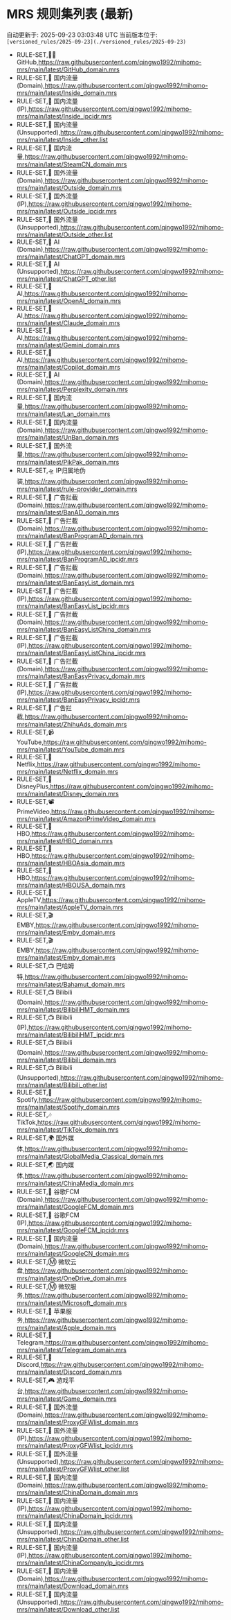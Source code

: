 # MRS 规则集列表 (最新)
自动更新于: 2025-09-23 03:03:48 UTC
当前版本位于: `[versioned_rules/2025-09-23](./versioned_rules/2025-09-23)`

- RULE-SET,👨‍💻 GitHub,https://raw.githubusercontent.com/qingwo1992/mihomo-mrs/main/latest/GitHub_domain.mrs
- RULE-SET,🎯 国内流量 (Domain),https://raw.githubusercontent.com/qingwo1992/mihomo-mrs/main/latest/Inside_domain.mrs
- RULE-SET,🎯 国内流量 (IP),https://raw.githubusercontent.com/qingwo1992/mihomo-mrs/main/latest/Inside_ipcidr.mrs
- RULE-SET,🎯 国内流量 (Unsupported),https://raw.githubusercontent.com/qingwo1992/mihomo-mrs/main/latest/Inside_other.list
- RULE-SET,🎯 国内流量,https://raw.githubusercontent.com/qingwo1992/mihomo-mrs/main/latest/SteamCN_domain.mrs
- RULE-SET,🚀 国外流量 (Domain),https://raw.githubusercontent.com/qingwo1992/mihomo-mrs/main/latest/Outside_domain.mrs
- RULE-SET,🚀 国外流量 (IP),https://raw.githubusercontent.com/qingwo1992/mihomo-mrs/main/latest/Outside_ipcidr.mrs
- RULE-SET,🚀 国外流量 (Unsupported),https://raw.githubusercontent.com/qingwo1992/mihomo-mrs/main/latest/Outside_other.list
- RULE-SET,🧚 AI (Domain),https://raw.githubusercontent.com/qingwo1992/mihomo-mrs/main/latest/ChatGPT_domain.mrs
- RULE-SET,🧚 AI (Unsupported),https://raw.githubusercontent.com/qingwo1992/mihomo-mrs/main/latest/ChatGPT_other.list
- RULE-SET,🧚 AI,https://raw.githubusercontent.com/qingwo1992/mihomo-mrs/main/latest/OpenAI_domain.mrs
- RULE-SET,🧚 AI,https://raw.githubusercontent.com/qingwo1992/mihomo-mrs/main/latest/Claude_domain.mrs
- RULE-SET,🧚 AI,https://raw.githubusercontent.com/qingwo1992/mihomo-mrs/main/latest/Gemini_domain.mrs
- RULE-SET,🧚 AI,https://raw.githubusercontent.com/qingwo1992/mihomo-mrs/main/latest/Copilot_domain.mrs
- RULE-SET,🧚 AI (Domain),https://raw.githubusercontent.com/qingwo1992/mihomo-mrs/main/latest/Perplexity_domain.mrs
- RULE-SET,🎯 国内流量,https://raw.githubusercontent.com/qingwo1992/mihomo-mrs/main/latest/Lan_domain.mrs
- RULE-SET,🎯 国内流量 (Domain),https://raw.githubusercontent.com/qingwo1992/mihomo-mrs/main/latest/UnBan_domain.mrs
- RULE-SET,🚀 国外流量,https://raw.githubusercontent.com/qingwo1992/mihomo-mrs/main/latest/PikPak_domain.mrs
- RULE-SET,🛸 IP归属地伪装,https://raw.githubusercontent.com/qingwo1992/mihomo-mrs/main/latest/rule-provider_domain.mrs
- RULE-SET,🛑 广告拦截 (Domain),https://raw.githubusercontent.com/qingwo1992/mihomo-mrs/main/latest/BanAD_domain.mrs
- RULE-SET,🛑 广告拦截 (Domain),https://raw.githubusercontent.com/qingwo1992/mihomo-mrs/main/latest/BanProgramAD_domain.mrs
- RULE-SET,🛑 广告拦截 (IP),https://raw.githubusercontent.com/qingwo1992/mihomo-mrs/main/latest/BanProgramAD_ipcidr.mrs
- RULE-SET,🛑 广告拦截 (Domain),https://raw.githubusercontent.com/qingwo1992/mihomo-mrs/main/latest/BanEasyList_domain.mrs
- RULE-SET,🛑 广告拦截 (IP),https://raw.githubusercontent.com/qingwo1992/mihomo-mrs/main/latest/BanEasyList_ipcidr.mrs
- RULE-SET,🛑 广告拦截 (Domain),https://raw.githubusercontent.com/qingwo1992/mihomo-mrs/main/latest/BanEasyListChina_domain.mrs
- RULE-SET,🛑 广告拦截 (IP),https://raw.githubusercontent.com/qingwo1992/mihomo-mrs/main/latest/BanEasyListChina_ipcidr.mrs
- RULE-SET,🛑 广告拦截 (Domain),https://raw.githubusercontent.com/qingwo1992/mihomo-mrs/main/latest/BanEasyPrivacy_domain.mrs
- RULE-SET,🛑 广告拦截 (IP),https://raw.githubusercontent.com/qingwo1992/mihomo-mrs/main/latest/BanEasyPrivacy_ipcidr.mrs
- RULE-SET,🛑 广告拦截,https://raw.githubusercontent.com/qingwo1992/mihomo-mrs/main/latest/ZhihuAds_domain.mrs
- RULE-SET,📹 YouTube,https://raw.githubusercontent.com/qingwo1992/mihomo-mrs/main/latest/YouTube_domain.mrs
- RULE-SET,🎥 Netflix,https://raw.githubusercontent.com/qingwo1992/mihomo-mrs/main/latest/Netflix_domain.mrs
- RULE-SET,🐹 DisneyPlus,https://raw.githubusercontent.com/qingwo1992/mihomo-mrs/main/latest/Disney_domain.mrs
- RULE-SET,📽️ PrimeVideo,https://raw.githubusercontent.com/qingwo1992/mihomo-mrs/main/latest/AmazonPrimeVideo_domain.mrs
- RULE-SET,🎦 HBO,https://raw.githubusercontent.com/qingwo1992/mihomo-mrs/main/latest/HBO_domain.mrs
- RULE-SET,🎦 HBO,https://raw.githubusercontent.com/qingwo1992/mihomo-mrs/main/latest/HBOAsia_domain.mrs
- RULE-SET,🎦 HBO,https://raw.githubusercontent.com/qingwo1992/mihomo-mrs/main/latest/HBOUSA_domain.mrs
- RULE-SET,🍎 AppleTV,https://raw.githubusercontent.com/qingwo1992/mihomo-mrs/main/latest/AppleTV_domain.mrs
- RULE-SET,🎬 EMBY,https://raw.githubusercontent.com/qingwo1992/mihomo-mrs/main/latest/Emby_domain.mrs
- RULE-SET,🎬 EMBY,https://raw.githubusercontent.com/qingwo1992/mihomo-mrs/main/latest/Emby_domain.mrs
- RULE-SET,📺 巴哈姆特,https://raw.githubusercontent.com/qingwo1992/mihomo-mrs/main/latest/Bahamut_domain.mrs
- RULE-SET,📺 Bilibili (Domain),https://raw.githubusercontent.com/qingwo1992/mihomo-mrs/main/latest/BilibiliHMT_domain.mrs
- RULE-SET,📺 Bilibili (IP),https://raw.githubusercontent.com/qingwo1992/mihomo-mrs/main/latest/BilibiliHMT_ipcidr.mrs
- RULE-SET,📺 Bilibili (Domain),https://raw.githubusercontent.com/qingwo1992/mihomo-mrs/main/latest/Bilibili_domain.mrs
- RULE-SET,📺 Bilibili (Unsupported),https://raw.githubusercontent.com/qingwo1992/mihomo-mrs/main/latest/Bilibili_other.list
- RULE-SET,🎵 Spotify,https://raw.githubusercontent.com/qingwo1992/mihomo-mrs/main/latest/Spotify_domain.mrs
- RULE-SET,🎶 TikTok,https://raw.githubusercontent.com/qingwo1992/mihomo-mrs/main/latest/TikTok_domain.mrs
- RULE-SET,🌍 国外媒体,https://raw.githubusercontent.com/qingwo1992/mihomo-mrs/main/latest/GlobalMedia_Classical_domain.mrs
- RULE-SET,🌏 国内媒体,https://raw.githubusercontent.com/qingwo1992/mihomo-mrs/main/latest/ChinaMedia_domain.mrs
- RULE-SET,📢 谷歌FCM (Domain),https://raw.githubusercontent.com/qingwo1992/mihomo-mrs/main/latest/GoogleFCM_domain.mrs
- RULE-SET,📢 谷歌FCM (IP),https://raw.githubusercontent.com/qingwo1992/mihomo-mrs/main/latest/GoogleFCM_ipcidr.mrs
- RULE-SET,🎯 国内流量 (Domain),https://raw.githubusercontent.com/qingwo1992/mihomo-mrs/main/latest/GoogleCN_domain.mrs
- RULE-SET,Ⓜ️ 微软云盘,https://raw.githubusercontent.com/qingwo1992/mihomo-mrs/main/latest/OneDrive_domain.mrs
- RULE-SET,Ⓜ️ 微软服务,https://raw.githubusercontent.com/qingwo1992/mihomo-mrs/main/latest/Microsoft_domain.mrs
- RULE-SET,🍎 苹果服务,https://raw.githubusercontent.com/qingwo1992/mihomo-mrs/main/latest/Apple_domain.mrs
- RULE-SET,📲 Telegram,https://raw.githubusercontent.com/qingwo1992/mihomo-mrs/main/latest/Telegram_domain.mrs
- RULE-SET,🤖 Discord,https://raw.githubusercontent.com/qingwo1992/mihomo-mrs/main/latest/Discord_domain.mrs
- RULE-SET,🎮 游戏平台,https://raw.githubusercontent.com/qingwo1992/mihomo-mrs/main/latest/Game_domain.mrs
- RULE-SET,🚀 国外流量 (Domain),https://raw.githubusercontent.com/qingwo1992/mihomo-mrs/main/latest/ProxyGFWlist_domain.mrs
- RULE-SET,🚀 国外流量 (IP),https://raw.githubusercontent.com/qingwo1992/mihomo-mrs/main/latest/ProxyGFWlist_ipcidr.mrs
- RULE-SET,🚀 国外流量 (Unsupported),https://raw.githubusercontent.com/qingwo1992/mihomo-mrs/main/latest/ProxyGFWlist_other.list
- RULE-SET,🎯 国内流量 (Domain),https://raw.githubusercontent.com/qingwo1992/mihomo-mrs/main/latest/ChinaDomain_domain.mrs
- RULE-SET,🎯 国内流量 (IP),https://raw.githubusercontent.com/qingwo1992/mihomo-mrs/main/latest/ChinaDomain_ipcidr.mrs
- RULE-SET,🎯 国内流量 (Unsupported),https://raw.githubusercontent.com/qingwo1992/mihomo-mrs/main/latest/ChinaDomain_other.list
- RULE-SET,🎯 国内流量 (IP),https://raw.githubusercontent.com/qingwo1992/mihomo-mrs/main/latest/ChinaCompanyIp_ipcidr.mrs
- RULE-SET,🎯 国内流量 (Domain),https://raw.githubusercontent.com/qingwo1992/mihomo-mrs/main/latest/Download_domain.mrs
- RULE-SET,🎯 国内流量 (Unsupported),https://raw.githubusercontent.com/qingwo1992/mihomo-mrs/main/latest/Download_other.list
